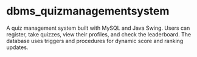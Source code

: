 # dbms_quizmanagementsystem
A quiz management system built with MySQL and Java Swing. Users can register, take quizzes, view their profiles, and check the leaderboard. The database uses triggers and procedures for dynamic score and ranking updates.

